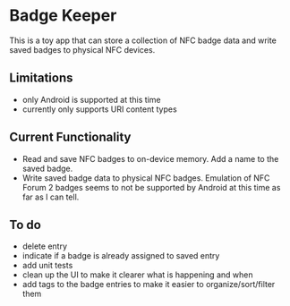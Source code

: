 # Badge Keeper

This is a toy app that can store a collection of NFC badge data and write saved badges to physical NFC devices. 

## Limitations
- only Android is supported at this time
- currently only supports URI content types

## Current Functionality
- Read and save NFC badges to on-device memory.  Add a name to the saved badge.
- Write saved badge data to physical NFC badges.  Emulation of NFC Forum 2 badges seems to not be supported by Android at this time as far as I can tell.  

## To do
- delete entry
- indicate if a badge is already assigned to saved entry
- add unit tests
- clean up the UI to make it clearer what is happening and when
- add tags to the badge entries to make it easier to organize/sort/filter them